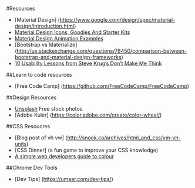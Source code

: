 #Resources

- [Material Design] (https://www.google.com/design/spec/material-design/introduction.html)
- [Material Design Icons, Goodies And Starter Kits](https://www.smashingmagazine.com/2015/07/material-design-icons-templates-tools/)
- [Material Design Animation Examples](http://blog.webbb.be/material-design-animation-examples/)
- [Bootstrap vs Materialize] (http://ux.stackexchange.com/questions/78450/comparison-between-bootstrap-and-material-design-frameworks)
- [10 Usability Lessons from Steve Krug’s Don’t Make Me Think](http://www.uxbooth.com/articles/10-usability-lessons-from-steve-krugs-dont-make-me-think/)


##Learn to code resources
- [Free Code Camp] (https://github.com/FreeCodeCamp/FreeCodeCamp)


##Design Resources
- [Unsplash](https://unsplash.com/) Free stock photos
- [Adobe Kuler] (https://color.adobe.com/create/color-wheel/)


##CSS Resoucres
- [Blog post of vh vw] (http://snook.ca/archives/html_and_css/vm-vh-units)
- [CSS Dinner] (a fun game to improve your CSS knowledge)
- [A simple web developers guide to colour](https://www.smashingmagazine.com/2016/04/web-developer-guide-color/)

##Chrome Dev Tools
- [Dev Tips] (https://umaar.com/dev-tips/)

